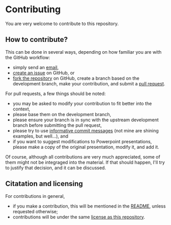 # Contributing

You are very welcome to contribute to this repository.


## How to contribute?

This can be done in several ways, depending on how familiar you are with
the GitHub workflow:

  * simply send an [email](geertjan.bex@uhasselt.be),
  * [create an issue](https://help.github.com/articles/creating-an-issue/)
    on GitHub, or
  * [fork the repository](https://help.github.com/articles/fork-a-repo/)
    on GitHub, create a branch based on the development
    branch, make your contribution, and submit a
    [pull request](https://help.github.com/articles/about-pull-requests/).

For pull requests, a few things should be noted:

  * you may be asked to modify your contribution to fit better into
    the context,
  * please base them on the development branch,
  * please ensure your branch is in sync with the upstream development
    branch before submitting the pull request,
  * please try to use [informative commit messages](https://chris.beams.io/posts/git-commit/) (not mine are shining examples, but well...), and
  * if you want to suggest modifications to Powerpoint presentations,
    please make a copy of the original presentation, modify it, and
    add it.
    
Of course, although all contributions are very much appreciated, some of
them might not be integraged into the material.  If that should happen,
I'll try to justify that decision, and it can be discussed.


## Citatation and licensing

For contributions in general,

  * if you make a contribution, this will be mentioned in the
    [README](README.md), unless requested otherwise;
  * contributions will be under the same
    [license as this repository](LICENSE).
